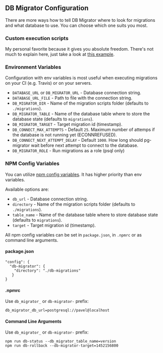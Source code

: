## DB Migrator Configuration

There are more ways how to tell DB Migrator where to look for migrations and what database to use. You can choose which one suits you most.

### Custom execution scripts

My personal favorite because it gives you absolute freedom. There's not much to explain here, just take a look at [this example](db-migrate.js).

### Environment Variables

Configuration with env variables is most useful when executing migrations on your CI (e.g. Travis) or on your servers.  

* `DATABASE_URL` or `DB_MIGRATOR_URL` - Database connection string. 
* `DATABASE_URL_FILE` - Path to file with the connection string.
* `DB_MIGRATOR_DIR` - Name of the migration scripts folder (defaults to `./migrations`).
* `DB_MIGRATOR_TABLE` - Name of the database table where to store the database state (defaults to `migrations`).
* `DB_MIGRATOR_TARGET` - Target migration id (timestamp).
* `DB_CONNECT_MAX_ATTEMPTS` - Default `25`. Maximum number of attemps if the database is not running yet (ECONNREFUSED).
* `DB_CONNECT_NEXT_ATTEMPT_DELAY` - Default `1000`. How long should pg-migrator wait before next attempt to connect to the database.
* `DB_MIGRATOR_ROLE` - Run migrations as a role (psql only)

### NPM Config Variables

You can utilize [npm config variables](https://docs.npmjs.com/misc/config). It has higher priority than env variables.

Available options are:

* `db_url` - Database connection string.
* `directory` - Name of the migration scripts folder (defaults to `./migrations`).
* `table_name` - Name of the database table where to store database state (defaults to `migrations`).
* `target` - Target migration id (timestamp).

All npm config variables can be set in `package.json`, in `.npmrc` or as command line arguments.

#### package.json

```
"config": {
  "db-migrator": {
    "directory": "./db-migrations"
   }
}
```

#### .npmrc

Use `db_migrator_` or `db-migrator-` prefix:
```
db_migrator_db_url=postgresql://pavel@localhost
```

#### Command Line Arguments

Use `db_migrator_` or `db-migrator-` prefix:
```
npm run db-status --db_migrator_table_name=version
npm run db-rollback --db-migrator-target=1452156800
```
